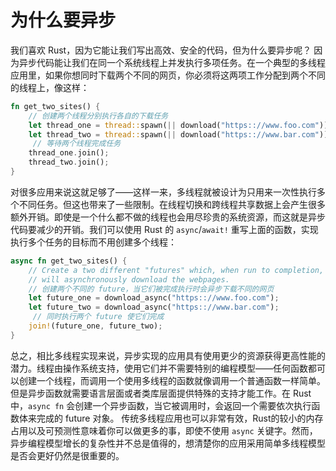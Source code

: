 # 为什么要异步

我们喜欢 Rust，因为它能让我们写出高效、安全的代码，但为什么要异步呢？
因为异步代码能让我们在同一个系统线程上并发执行多项任务。在一个典型的多线程应用里，如果你想同时下载两个不同的网页，你必须将这两项工作分配到两个不同的线程上，像这样：

```rust
fn get_two_sites() {
    // 创建两个线程分别执行各自的下载任务
    let thread_one = thread::spawn(|| download("https:://www.foo.com"));
    let thread_two = thread::spawn(|| download("https:://www.bar.com"));
     // 等待两个线程完成任务
    thread_one.join();
    thread_two.join();
}
```

对很多应用来说这就足够了——这样一来，多线程就被设计为只用来一次性执行多个不同任务。但这也带来了一些限制。在线程切换和跨线程共享数据上会产生很多额外开销。即使是一个什么都不做的线程也会用尽珍贵的系统资源，而这就是异步代码要减少的开销。我们可以使用 Rust 的 `async`/`await!` 重写上面的函数，实现执行多个任务的目标而不用创建多个线程：
```rust
async fn get_two_sites() {
    // Create a two different "futures" which, when run to completion,
    // will asynchronously download the webpages.
    // 创建两个不同的 future，当它们被完成执行时会异步下载不同的网页
    let future_one = download_async("https:://www.foo.com");
    let future_two = download_async("https:://www.bar.com");
     // 同时执行两个 future 使它们完成
    join!(future_one, future_two);
}
```

总之，相比多线程实现来说，异步实现的应用具有使用更少的资源获得更高性能的潜力。线程由操作系统支持，使用它们并不需要特别的编程模型——任何函数都可以创建一个线程，而调用一个使用多线程的函数就像调用一个普通函数一样简单。但是异步函数就需要语言层面或者类库层面提供特殊的支持才能工作。在 Rust 中，`async fn` 会创建一个异步函数，当它被调用时，会返回一个需要依次执行函数体来完成的 future 对象。
传统多线程应用也可以非常有效，Rust的较小的内存占用以及可预测性意味着你可以做更多的事，即使不使用 `async` 关键字。然而，异步编程模型增长的复杂性并不总是值得的，想清楚你的应用采用简单多线程模型是否会更好仍然是很重要的。
